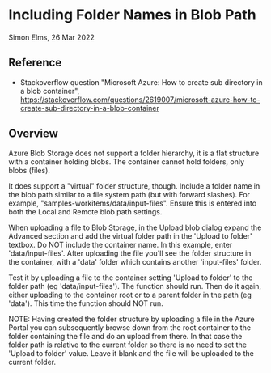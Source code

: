Including Folder Names in Blob Path
===================================
Simon Elms, 26 Mar 2022

Reference
----------
* Stackoverflow question "Microsoft Azure: How to create sub directory in a blob container", https://stackoverflow.com/questions/2619007/microsoft-azure-how-to-create-sub-directory-in-a-blob-container

Overview
---------
Azure Blob Storage does not support a folder hierarchy, it is a flat structure with a container holding blobs.  The container cannot hold folders, only blobs (files).

It does support a "virtual" folder structure, though.  Include a folder name in the blob path similar to a file system path (but with forward slashes).  For example, "samples-workitems/data/input-files".  Ensure this is entered into both the Local and Remote blob path settings.

When uploading a file to Blob Storage, in the Upload blob dialog expand the Advanced section and add the virtual folder path in the 'Upload to folder' textbox.  Do NOT include the container name.  In this example, enter 'data/input-files'.  After uploading the file you'll see the folder structure in the container, with a 'data' folder which contains another 'input-files' folder.

Test it by uploading a file to the container setting 'Upload to folder' to the folder path (eg 'data/input-files').  The function should run.  Then do it again, either uploading to the container root or to a parent folder in the path (eg 'data').  This time the function should NOT run.

NOTE: Having created the folder structure by uploading a file in the Azure Portal you can subsequently browse down from the root container to the folder containing the file and do an upload from there.  In that case the folder path is relative to the current folder so there is no need to set the 'Upload to folder' value.  Leave it blank and the file will be uploaded to the current folder.

